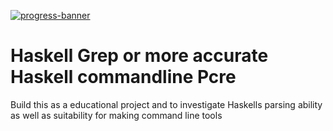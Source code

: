 [![progress-banner](https://backend.codecrafters.io/progress/grep/24a432be-bb93-4a4b-9a43-f6d7a369912b)](https://app.codecrafters.io/users/codecrafters-bot?r=2qF)

# Haskell Grep or more accurate Haskell commandline Pcre

Build this as a educational project and to investigate
Haskells parsing ability as well as suitability
for making command line tools
